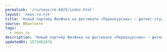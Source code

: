 ```yaml
---
permalink: '/ru/news/vk-6625/index.html'
layout: 'news.ru.njk'
title: 'Новый партнёр ФизФака на фестивале «Первокурсник» – фитнес-студия Fox Fit.    Fox Fit концентри…'
source: ВКонтакте
tags:
  - news_ru
description: 'Новый партнёр ФизФака на фестивале «Первокурсник» – фитнес-студия Fox Fit.    Fox Fit концентри…'
updatedAt: 1573462876
---
```

